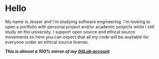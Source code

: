 # Hello

My name is Jesser and I'm studying software engineering. I'm looking to open a portfolio with personal project and/or academic projects while I still study on the university. I support open source and ethical source movements so here you can expect that all my code will be available for everyone under an ethical source license.

***This is almost a 100% mirror of my [GitLab account][1]***

[1]: https://gitlab.com/jesseruu
